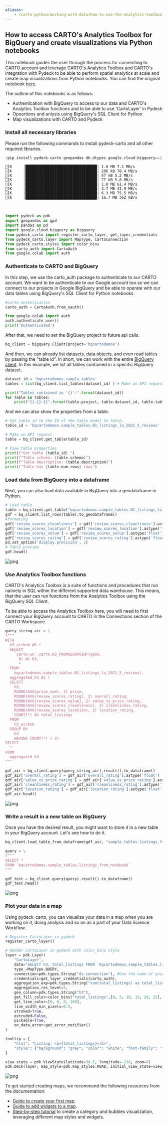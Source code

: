 ```yaml
---
aliases:
    - /carto-python/working-with-data/how-to-use-the-analytics-toolbox-for-bigquery
---
```


## How to access CARTO's Analytics Toolbox for BigQuery and create visualizations via Python notebooks

This notebook guides the user through the process for connecting to CARTO account and leverage CARTO's Analytics Toolbox and CARTO's integration with Pydeck to be able to perform spatial analytics at scale and create map visualizations from Python notebooks. You can find the original notebook [here](https://colab.research.google.com/drive/1rGrXgKuFdtKN_wnpz1jtlzFPyed-V1Ry?usp=sharing).

The outline of this notebooks is as follows:

*   Authentication with BigQuery to access to our data and CARTO's Analytics Toolbox functions and to be able to use 'CartoLayer' in Pydeck
*   Opeartions and anlysis using BigQuery's SQL Client for Python
*   Map visualizations with CARTO and Pydeck


### Install all necessary libraries
Please run the following commands to install pydeck-carto and all other required libraries.


```python
!pip install pydeck-carto geopandas db_dtypes google.cloud.bigquery==2.34.2 -q #Support using GeoPandas for GEOGRAPHY columns since 2.25.0 version 
```

    [K     |████████████████████████████████| 1.0 MB 7.1 MB/s 
    [K     |████████████████████████████████| 206 kB 78.4 MB/s 
    [K     |████████████████████████████████| 47 kB 5.2 MB/s 
    [K     |████████████████████████████████| 77 kB 5.8 MB/s 
    [K     |████████████████████████████████| 1.0 MB 61.4 MB/s 
    [K     |████████████████████████████████| 4.7 MB 41.9 MB/s 
    [K     |████████████████████████████████| 6.3 MB 75.5 MB/s 
    [K     |████████████████████████████████| 16.7 MB 362 kB/s 

</br>

```python
import pydeck as pdk
import geopandas as gpd
import pandas as pd
import google.cloud.bigquery as bigquery
from pydeck_carto import register_carto_layer, get_layer_credentials
from pydeck_carto.layer import MapType, CartoConnection
from pydeck_carto.styles import color_bins
from carto_auth import CartoAuth
from google.colab import auth
```

### Authenticate to CARTO and BigQuery

In this step, we use the carto_auth package to authenticate to our CARTO account. We want to be authenticate to our Google account too so we can connect to our projects in Google BigQuery and be able to operate with our data tables using BigQuery's SQL Client for Python notebooks.



```python
#carto autentication
carto_auth = CartoAuth.from_oauth()
```




```python
from google.colab import auth
auth.authenticate_user()
print('Authenticated')
```


After that, we need to set the BigQuery project to future api calls.


```python
bq_client = bigquery.Client(project='bqcartodemos')
```

And then, we can already list datasets, data objects, and even read tables by passing the "table id". In short, we can work with the entire [BigQuery client](https://cloud.google.com/bigquery/docs/reference/libraries). 
In this example, we list all tables contained in a specific BigQuery dataset.


```python
dataset_id = 'bqcartodemos.sample_tables'
tables = list(bq_client.list_tables(dataset_id) ) # Make an API request.

print("Tables contained in '{}':".format(dataset_id))
for table in tables:
    print("{}.{}.{}".format(table.project, table.dataset_id, table.table_id))
```


And we can also show the properties from a table.


```python
# Set table_id to the ID of the table model to fetch.
table_id = 'bqcartodemos.sample_tables.01_listings_la_2021_5_reviews'

# Make an API request.
table = bq_client.get_table(table_id)  

# View table properties
print(f"Got table {table_id}.")
print(f"Table schema: {table.schema}")
print(f"Table description: {table.description}")
print(f"Table has {table.num_rows} rows")
```


### Load data from BigQuery into a dataframe

Next, you can also load data available in BigQuery into a geodataframe in Python.


```python
# Load table
table = bq_client.get_table("bqcartodemos.sample_tables.01_listings_la_2021_5_reviews")
gdf = bq_client.list_rows(table).to_geodataframe()
#formating
gdf['review_scores_cleanliness'] = gdf['review_scores_cleanliness'].astype('float')
gdf['review_scores_location'] = gdf['review_scores_location'].astype('float')
gdf['review_scores_value'] = gdf['review_scores_value'].astype('float')
gdf['review_scores_rating'] = gdf['review_scores_rating'].astype('float')
pd.set_option('display.precision', 2)
# Table preview
gdf.head()
```



    
![png](/img/carto-python/bq-notebook/output_14_1.png)
    


### Use Analytics Toolbox functions

CARTO's Analytics Toolbox is a suite of functions and procedures that run natively in SQL within the different supported data warehouse. This means, that the user can run functions from the Analytics Toolbox using the BigQuery SQL Client.

To be able to access the Analytics Toolbox here, you will need to first connect your BigQuery account to CARTO in the Connections section of the CARTO Workspace.


```python
query_string_air = \
f"""
WITH
  h3_airbnb AS (
  SELECT
    `carto-un`.carto.H3_FROMGEOGPOINT(geom,
      8) AS h3,
      *
  FROM
    bqcartodemos.sample_tables.01_listings_la_2021_5_reviews),
  aggregated_h3 AS (
  SELECT
    h3,
    ROUND(AVG(price_num), 2) price,
    ROUND(AVG(review_scores_rating), 2) overall_rating,
    ROUND(AVG(review_scores_value), 2) value_vs_price_rating,
    ROUND(AVG(review_scores_cleanliness), 2) cleanliness_rating,
    ROUND(AVG(review_scores_location), 2) location_rating,
    COUNT(*) AS total_listings
  FROM
    h3_airbnb
  GROUP BY
    h3
	HAVING COUNT(*) > 3)
SELECT
  * 
FROM
  aggregated_h3
"""

gdf_air = bq_client.query(query_string_air).result().to_dataframe()
gdf_air['overall_rating'] = gdf_air['overall_rating'].astype('float')
gdf_air['value_vs_price_rating'] = gdf_air['value_vs_price_rating'].astype('float')
gdf_air['cleanliness_rating'] = gdf_air['cleanliness_rating'].astype('float')
gdf_air['location_rating'] = gdf_air['location_rating'].astype('float')
gdf_air.head()
```



    
![png](/img/carto-python/bq-notebook/output_17_1.png)
    


### Write a result in a new table on BigQuery
Once you have the desired result, you might want to store it in a new table in your BigQuery account. Let's see how to do it. 


```python
bq_client.load_table_from_dataframe(gdf_air, "sample_tables.listings_from_notebook").result()
```



```python
query = \
f"""
SELECT *
FROM `bqcartodemos.sample_tables.listings_from_notebook`
"""

gdf_test = bq_client.query(query).result().to_dataframe()
gdf_test.head()
```



    
![png](/img/carto-python/bq-notebook/output_20_1.png)
    


### Plot your data in a map
Using pydeck_carto, you can visualize your data in a map when you are working on it, doing analysis and so on as a part of your Data Science Workflow.


```python
# Register CartoLayer in pydeck
register_carto_layer()

# Render CartoLayer in pydeck with color_bins style
layer = pdk.Layer(
    "CartoLayer",
    data="SELECT h3, total_listings FROM `bqcartodemos.sample_tables.listings_from_notebook`",
    type_=MapType.QUERY,
    connection=pdk.types.String("ds-connection"), #Use the name of your connection in Carto platform
    credentials=get_layer_credentials(carto_auth),
    aggregation_exp=pdk.types.String("sum(total_listings) as total_listings"),
    aggregation_res_level=5,
    geo_column=pdk.types.String("h3"),
    get_fill_color=color_bins("total_listings",[0, 5, 10, 15, 20, 25], "PinkYl"),
    get_line_color=[0, 0, 0, 100],
    line_width_min_pixels=0.5,
    stroked=True,
    extruded=False,
    pickable=True,
    on_data_error=get_error_notifier()
)

tooltip = {
    "html": "Listing: <b>{total_listings}</b>",
    "style": {"background": "grey", "color": "white", "font-family": '"Helvetica Neue", Arial', "z-index": "10000"},
}

view_state = pdk.ViewState(latitude=34.5, longitude=-118, zoom=8)
pdk.Deck(layer, map_style=pdk.map_styles.ROAD, initial_view_state=view_state)
```
![png](/img/carto-python/bq-notebook/bq_map.png)

To get started creating maps, we recommend the following resources from the documentation:
* [Guide to create your first map](https://docs.carto.com/carto-user-manual/overview/getting-started/#quickstart-guide-to-create-your-first-map).
* [Guide to add widgets to a map](https://docs.carto.com/carto-user-manual/maps/map-settings/#widgets).
* [Step-by-step tutorial](https://docs.carto.com/carto-user-manual/tutorials/build-a-categories-and-bubbles-visualization/) to create a category and bubbles visualization, leveraging different map styles and widgets.
